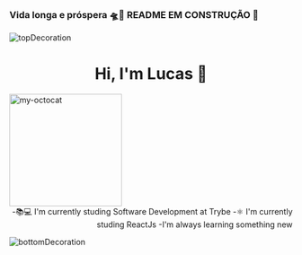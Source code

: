 
 ### Vida longa e próspera 🛸🖖 README EM CONSTRUÇÃO 🔨

![topDecoration](https://github.com/LucasSilvaMarts/LucasSilvaMarts/blob/main/wave.svg)

<h1 align="center">Hi, I'm Lucas 🖖</h1>

<div align="left">
  <img src="https://github.com/LucasSilvaMarts/LucasSilvaMarts/blob/main/my-octocat.png" alt="my-octocat"  height="200px">
</div>

<div align="right">
 -📚💻 I'm currently studing Software Development at Trybe 
 -⚛ I'm currently studing ReactJs 
 -I'm always learning something new
</div>


![bottomDecoration](https://github.com/LucasSilvaMarts/LucasSilvaMarts/blob/main/wave%20bottom.svg)
